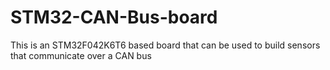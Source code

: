 # STM32-CAN-Bus-board
This is an STM32F042K6T6 based board that can be used to build sensors that communicate over a CAN bus

